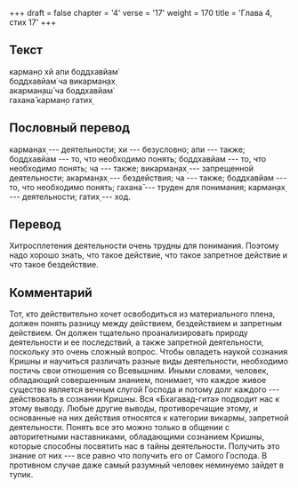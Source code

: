 +++
draft = false
chapter = '4'
verse = '17'
weight = 170
title = 'Глава 4, стих 17'
+++
## Текст

карман̣о хй апи боддхавйам̇  
боддхавйам̇ ча викарман̣ах̣  
акарман̣аш́ ча боддхавйам̇  
гахана̄ карман̣о гатих̣

## Пословный перевод

карман̣ах̣ --- деятельности; хи --- безусловно; апи --- также; боддхавйам
--- то, что необходимо понять; боддхавйам --- то, что необходимо понять;
ча --- также; викарман̣ах̣ --- запрещенной деятельности; акарман̣ах̣ ---
бездействия; ча --- также; боддхавйам --- то, что необходимо понять;
гахана̄ --- труден для понимания; карман̣ах̣ --- деятельности; гатих̣ ---
ход.

## Перевод

Хитросплетения деятельности очень трудны для понимания. Поэтому надо
хорошо знать, что такое действие, что такое запретное действие и что
такое бездействие.

## Комментарий

Тот, кто действительно хочет освободиться из материального плена, должен
понять разницу между действием, бездействием и запретным действием. Он
должен тщательно проанализировать природу деятельности и ее последствий,
а также запретной деятельности, поскольку это очень сложный вопрос.
Чтобы овладеть наукой сознания Кришны и научиться различать разные виды
деятельности, необходимо постичь свои отношения со Всевышним. Иными
словами, человек, обладающий совершенным знанием, понимает, что каждое
живое существо является вечным слугой Господа и потому долг каждого ---
действовать в сознании Кришны. Вся «Бхагавад-гита» подводит нас к этому
выводу. Любые другие выводы, противоречащие этому, и основанные на них
действия относятся к категории викармы, запретной деятельности. Понять
все это можно только в общении с авторитетными наставниками, обладающими
сознанием Кришны, которые способны посвятить нас в тайны деятельности.
Получить это знание от них --- все равно что получить его от Самого
Господа. В противном случае даже самый разумный человек неминуемо зайдет
в тупик.
